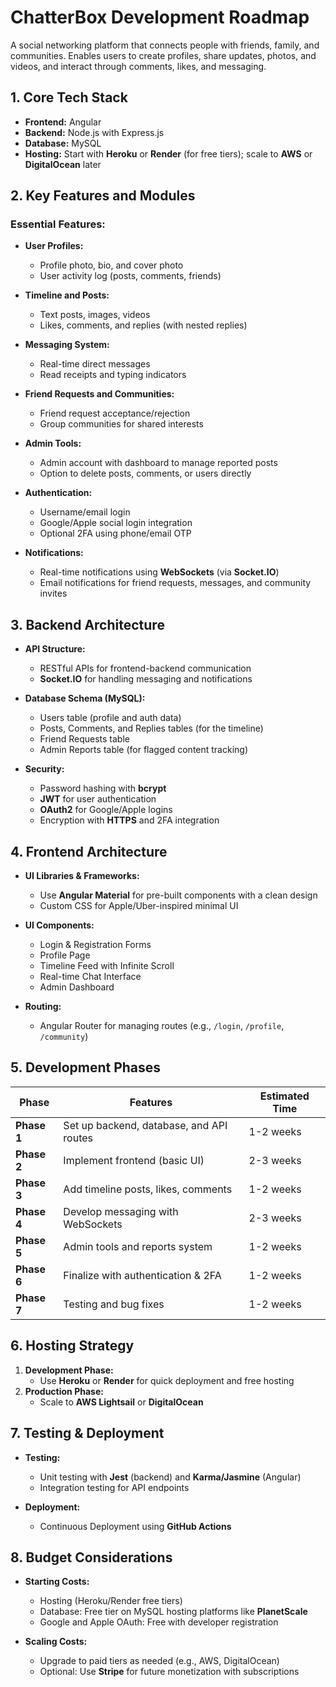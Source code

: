 # ChatterBox Development Roadmap
A social networking platform that connects people with friends, family, and communities. Enables users to create profiles, share updates, photos, and videos, and interact through comments, likes, and messaging.

## 1. Core Tech Stack
- **Frontend:** Angular  
- **Backend:** Node.js with Express.js  
- **Database:** MySQL  
- **Hosting:** Start with **Heroku** or **Render** (for free tiers); scale to **AWS** or **DigitalOcean** later  

## 2. Key Features and Modules
### Essential Features:
- **User Profiles:**  
  - Profile photo, bio, and cover photo  
  - User activity log (posts, comments, friends)  

- **Timeline and Posts:**  
  - Text posts, images, videos  
  - Likes, comments, and replies (with nested replies)  

- **Messaging System:**  
  - Real-time direct messages  
  - Read receipts and typing indicators  

- **Friend Requests and Communities:**  
  - Friend request acceptance/rejection  
  - Group communities for shared interests  

- **Admin Tools:**  
  - Admin account with dashboard to manage reported posts  
  - Option to delete posts, comments, or users directly  

- **Authentication:**  
  - Username/email login  
  - Google/Apple social login integration  
  - Optional 2FA using phone/email OTP  

- **Notifications:**  
  - Real-time notifications using **WebSockets** (via **Socket.IO**)  
  - Email notifications for friend requests, messages, and community invites  

## 3. Backend Architecture
- **API Structure:**  
  - RESTful APIs for frontend-backend communication  
  - **Socket.IO** for handling messaging and notifications  

- **Database Schema (MySQL):**  
  - Users table (profile and auth data)  
  - Posts, Comments, and Replies tables (for the timeline)  
  - Friend Requests table  
  - Admin Reports table (for flagged content tracking)  

- **Security:**  
  - Password hashing with **bcrypt**  
  - **JWT** for user authentication  
  - **OAuth2** for Google/Apple logins  
  - Encryption with **HTTPS** and 2FA integration  

## 4. Frontend Architecture
- **UI Libraries & Frameworks:**  
  - Use **Angular Material** for pre-built components with a clean design  
  - Custom CSS for Apple/Uber-inspired minimal UI  

- **UI Components:**  
  - Login & Registration Forms  
  - Profile Page  
  - Timeline Feed with Infinite Scroll  
  - Real-time Chat Interface  
  - Admin Dashboard  

- **Routing:**  
  - Angular Router for managing routes (e.g., `/login`, `/profile`, `/community`)  

## 5. Development Phases
| Phase            | Features                                  | Estimated Time |
|------------------|--------------------------------------------|----------------|
| **Phase 1**      | Set up backend, database, and API routes  | 1-2 weeks      |
| **Phase 2**      | Implement frontend (basic UI)             | 2-3 weeks      |
| **Phase 3**      | Add timeline posts, likes, comments       | 1-2 weeks      |
| **Phase 4**      | Develop messaging with WebSockets         | 2-3 weeks      |
| **Phase 5**      | Admin tools and reports system            | 1-2 weeks      |
| **Phase 6**      | Finalize with authentication & 2FA        | 1-2 weeks      |
| **Phase 7**      | Testing and bug fixes                     | 1-2 weeks      |

## 6. Hosting Strategy
1. **Development Phase:**  
   - Use **Heroku** or **Render** for quick deployment and free hosting  
2. **Production Phase:**  
   - Scale to **AWS Lightsail** or **DigitalOcean**  

## 7. Testing & Deployment
- **Testing:**  
  - Unit testing with **Jest** (backend) and **Karma/Jasmine** (Angular)  
  - Integration testing for API endpoints  

- **Deployment:**  
  - Continuous Deployment using **GitHub Actions**  

## 8. Budget Considerations
- **Starting Costs:**  
  - Hosting (Heroku/Render free tiers)  
  - Database: Free tier on MySQL hosting platforms like **PlanetScale**  
  - Google and Apple OAuth: Free with developer registration  

- **Scaling Costs:**  
  - Upgrade to paid tiers as needed (e.g., AWS, DigitalOcean)  
  - Optional: Use **Stripe** for future monetization with subscriptions  
